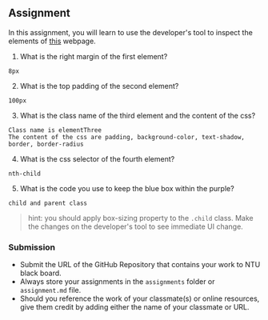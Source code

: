 ## Assignment

In this assignment, you will learn to use the developer's tool to inspect the elements of [this](https://nznznh.csb.app/) webpage.

1. What is the right margin of the first element? 
```
8px
```

2. What is the top padding of the second element?
```
100px
```

3. What is the class name of the third element and the content of the css?
```
Class name is elementThree
The content of the css are padding, background-color, text-shadow, border, border-radius
```

4. What is the css selector of the fourth element?
```
nth-child
```

5. What is the code you use to keep the blue box within the purple?
```
child and parent class
```

> hint: you should apply box-sizing property to the `.child` class. Make the changes on the developer's tool to see immediate UI change.



### Submission 

- Submit the URL of the GitHub Repository that contains your work to NTU black board.
- Always store your assignments in the `assignments` folder or `assignment.md` file.
- Should you reference the work of your classmate(s) or online resources, give them credit by adding either the name of your classmate or URL. 